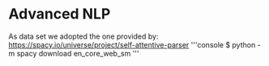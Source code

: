 # Advanced NLP
As data set we adopted the one provided by: https://spacy.io/universe/project/self-attentive-parser
'''console
$ python -m spacy download en_core_web_sm
'''
